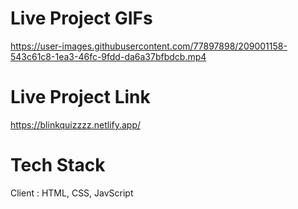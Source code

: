 # Live Project GIFs


https://user-images.githubusercontent.com/77897898/209001158-543c61c8-1ea3-46fc-9fdd-da6a37bfbdcb.mp4

# Live Project Link
https://blinkquizzzz.netlify.app/

# Tech Stack
Client : HTML, CSS, JavScript
